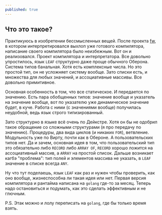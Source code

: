 ```yaml
---
published: true
---
```




## Что это такое?

Практикуюсь в изобретении бессмысленных вещей. После проекта [fw](https://github.com/kpmy/fw "fw"), в котором интерпретировался выхлоп уже готового компилятора, написание своего компилятора было неизбежным. Вот он и реализовался. Проект компилятора и интерпретатора. Все довольно упростилось, язык `LEAF` структурно даже проще обычного Оберона. Система типов банальная. Хотя есть комплексные числа. Но это простой тип, он не усложняет систему вообще. Зато списки есть, и множества для любых значений, и ассоциативные массивы. Все довольно примитивное. 

Основная особенность в том, что все статическое. И передается по значению. Есть пара обобщенных типов: значение вообще и указатель на значение вообще, вот по указателю уже динамическое значение будет, в куче. Работа с ними (с значениями вообще) получилась неудобной,  ведь язык строго типизированный. 

Зато структурно в языке всё очень по Дейкстре. Хотя он бы не одобрил такое обращение со сложными структурами (я про передачу по значению). Процедуры, два вида циклов (и никаких `FOR`), ветвление. Модульность уже по Вирту, почти как в Обероне. А пользовательских типов нет. Да и зачем, основная идея в том, что пользовательский тип это обязательно либо `RECORD` либо `ARRAY OF`, `RECORD` хорошо ложится на ассоциативный массив, а `ARRAY` на простой список. Дальше возникает кагбэ "проблема": тип полей и элементов массива не указать, в `LEAF` значение в списке всегда `ANY`. 

Ну что тут поделаешь, язык `LEAF` как раз и нужен чтобы проверить, как оно вообще, жизнеспособна ли такая идея или нет. Первая версия компилятора и рантайма написана на `golang` где-то за месяц. Теперь надо остановиться и подумать, как это сделать эффективным и не глючным. 

P.S. Этак можно и лолу переписать на `golang`, где бы только время взять.
